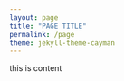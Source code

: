 ```yaml
---
layout: page
title: "PAGE TITLE"
permalink: /page
theme: jekyll-theme-cayman
---
```

this is content
